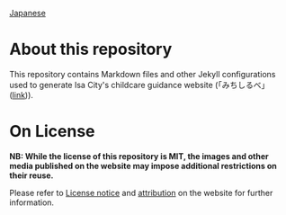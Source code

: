 [Japanese](README-JA.md)

# About this repository
This repository contains Markdown files and other Jekyll configurations used to generate Isa City's childcare guidance website
(「みちしるべ」([link](https://children.jiwakai-akebono.com))). 

# On License
**NB: While the license of this repository is MIT, the images and other media published on the website may impose additional restrictions on their reuse.**

Please refer to [License notice](https://children.jiwakai-akebono.com/license/) and [attribution](https://children.jiwakai-akebono.com/about/#Attribution)
on the website for further information.
